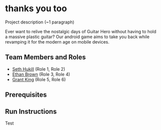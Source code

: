 # thanks you too

Project description (~1 paragraph)

Ever want to relive the nostalgic days of Guitar Hero without having to hold a massive plastic guitar? Our android game aims to take you back while revamping it for the modern age on mobile devices.

## Team Members and Roles

* [Seth Hukill](https://github.com/sethhukill/CIS350-HW2-Hukill) (Role 1, Role 2)
* [Ethan Brown](https://github.com/Ethan37/-CIS350-HW2-Brown)  (Role 3, Role 4)
* [Grant King](https://github.com/GKing97/CIS350-HW2-King) (Role 5, Role 6)

## Prerequisites

## Run Instructions
Test